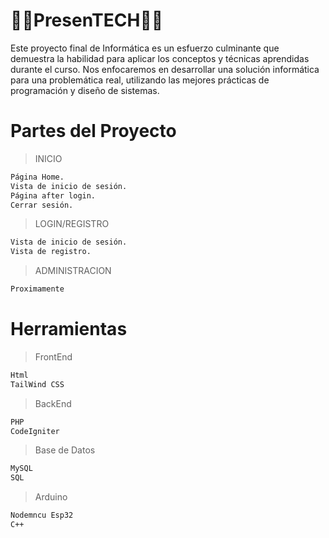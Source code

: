 # 🙋‍♂️PresenTECH🙋‍♀️

Este proyecto final de Informática es un esfuerzo culminante que demuestra la habilidad para aplicar los conceptos y técnicas aprendidas durante el curso. Nos enfocaremos en desarrollar una solución informática para una problemática real, utilizando las mejores prácticas de programación y diseño de sistemas.

# Partes del Proyecto

> INICIO
```sh
Página Home.
Vista de inicio de sesión.
Página after login.
Cerrar sesión.
```

> LOGIN/REGISTRO
 ```sh
Vista de inicio de sesión.
Vista de registro.
```

> ADMINISTRACION
 ```sh
Proximamente
```

# Herramientas
> FrontEnd
 ```sh
Html
TailWind CSS
```

>BackEnd
 ```sh
PHP
CodeIgniter
```

>Base de Datos
 ```sh
MySQL
SQL
```

>Arduino
 ```sh
Nodemncu Esp32
C++
```
